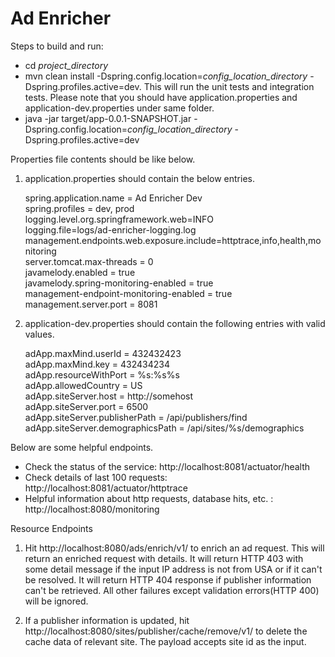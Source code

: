 Ad Enricher
===========
Steps to build and run:

* cd *project_directory*
* mvn clean install -Dspring.config.location=*config_location_directory* -Dspring.profiles.active=dev. This will run the unit tests and integration tests. Please note that you should have application.properties and application-dev.properties under same folder.
* java -jar target/app-0.0.1-SNAPSHOT.jar -Dspring.config.location=*config_location_directory* -Dspring.profiles.active=dev

Properties file contents should be like below.

1. application.properties should contain the below entries.

    spring.application.name = Ad Enricher Dev<br/>
    spring.profiles = dev, prod<br/>
    logging.level.org.springframework.web=INFO<br/>
    logging.file=logs/ad-enricher-logging.log<br/>
    management.endpoints.web.exposure.include=httptrace,info,health,monitoring<br/>
    server.tomcat.max-threads = 0<br/>
    javamelody.enabled = true<br/>
    javamelody.spring-monitoring-enabled = true<br/>
    management-endpoint-monitoring-enabled = true<br/>
    management.server.port = 8081<br/>

2. application-dev.properties should contain the following entries with valid values.

    adApp.maxMind.userId = 432432423<br/>
    adApp.maxMind.key = 432434234<br/>
    adApp.resourceWithPort = %s:%s%s<br/>
    adApp.allowedCountry = US<br/>
    adApp.siteServer.host = http://somehost<br/>
    adApp.siteServer.port = 6500<br/>
    adApp.siteServer.publisherPath = /api/publishers/find<br/>
    adApp.siteServer.demographicsPath = /api/sites/%s/demographics<br/>

Below are some helpful endpoints.

* Check the status of the service: http://localhost:8081/actuator/health
* Check details of last 100 requests: http://localhost:8081/actuator/httptrace
* Helpful information about http requests, database hits, etc. : http://localhost:8080/monitoring

Resource Endpoints
1. Hit http://localhost:8080/ads/enrich/v1/ to enrich an ad request. This will return an enriched request with details. It will return HTTP 403 with some detail message if the input IP address is not from USA or if it can't be resolved. It will return HTTP 404 response if publisher information can't be retrieved. All other failures except validation errors(HTTP 400) will be ignored.

2. If a publisher information is updated, hit http://localhost:8080/sites/publisher/cache/remove/v1/ to delete the cache data of relevant site. The payload accepts site id as the input.
